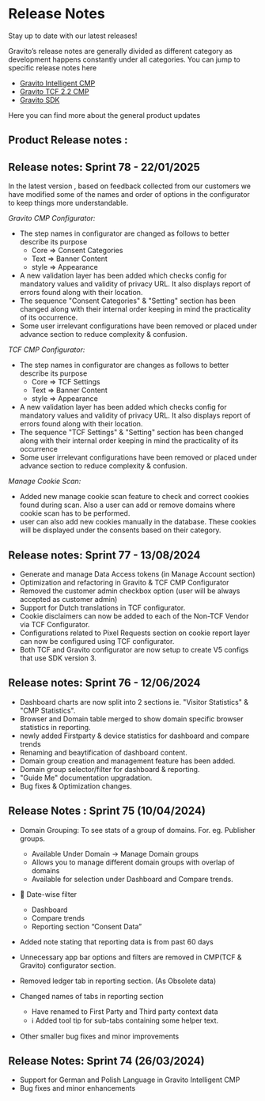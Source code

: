 # Release Notes

Stay up to date with our latest releases!

Gravito’s release notes are generally divided as different category as development happens constantly under all categories. You can jump to specific release notes here

- [Gravito Intelligent CMP](https://docs.gravito.net/Gravito_Intelligent_CMP/Release_Notes/)
- [Gravito TCF 2.2 CMP](https://docs.gravito.net/Gravito_TCF_2.2_CMP/Release_Notes/)
- [Gravito SDK](https://docs.gravito.net/Gravito_SDK/Release_Notes/)

Here you can find more about the general product updates

## Product Release notes :

## Release notes: Sprint 78 - 22/01/2025

In the latest version , based on feedback collected from our customers we have modified some of the names and order of options in the configurator to keep things more understandable.

_Gravito CMP Configurator:_

- The step names in configurator are changed as follows to better describe its purpose
    - Core => Consent Categories
    - Text => Banner Content
    - style => Appearance
- A new validation layer has been added which checks config for mandatory values and validity of privacy URL. It also displays report of errors found along with their location.
- The sequence "Consent Categories" & "Setting" section has been changed along with their internal order keeping in mind the practicality of its occurrence.
- Some user irrelevant configurations have been removed or placed under advance section to reduce complexity & confusion.

_TCF CMP Configurator:_

- The step names in configurator are changes as follows to better describe its purpose
    - Core => TCF Settings
    - Text => Banner Content
    - style => Appearance
- A new validation layer has been added which checks config for mandatory values and validity of privacy URL. It also displays report of errors found along with their location.
- The sequence "TCF Settings" & "Setting" section has been changed along with their internal order keeping in mind the practicality of its occurrence
- Some user irrelevant configurations have been removed or placed under advance section to reduce complexity & confusion.

_Manage Cookie Scan:_

- Added new manage cookie scan feature to check and correct cookies found during scan. Also a user can add or remove domains where cookie scan has to be performed.
- user can also add new cookies manually in the database. These cookies will be displayed under the consents based on their category.

## Release notes: Sprint 77 - 13/08/2024

- Generate and manage Data Access tokens (in Manage Account section)
- Optimization and refactoring in Gravito & TCF CMP Configurator
- Removed the customer admin checkbox option (user will be always accepted as customer admin)
- Support for Dutch translations in TCF configurator.
- Cookie disclaimers can now be added to each of the Non-TCF Vendor via TCF Configurator.
- Configurations related to Pixel Requests section on cookie report layer can now be configured using TCF configurator.
- Both TCF and Gravito configurator are now setup to create V5 configs that use SDK version 3.

## Release notes: Sprint 76 - 12/06/2024

- Dashboard charts are now split into 2 sections ie. "Visitor Statistics" & "CMP Statistics".
- Browser and Domain table merged to show domain specific browser statistics in reporting.
- newly added Firstparty & device statistics for dashboard and compare trends
- Renaming and beaytification of dashboard content.
- Domain group creation and management feature has been added.
- Domain group selector/filter for dashboard & reporting.
- "Guide Me" documentation upgradation.
- Bug fixes & Optimization changes.

## Release Notes : Sprint 75 (10/04/2024)

- Domain Grouping: To see stats of a group of domains. For. eg. Publisher groups.

    - Available Under Domain -> Manage Domain groups
    - Allows you to manage different domain groups with overlap of domains
    - Available for selection under Dashboard and Compare trends.

- 📅 Date-wise filter

    - Dashboard
    - Compare trends
    - Reporting section “Consent Data”

- Added note stating that reporting data is from past 60 days
- Unnecessary app bar options and filters are removed in CMP(TCF & Gravito) configurator section.
- Removed ledger tab in reporting section. (As Obsolete data)
- Changed names of tabs in reporting section

  - Have renamed to First Party and Third party context data
  - ℹ Added tool tip for sub-tabs containing some helper text.

- Other smaller bug fixes and minor improvements

## Release Notes: Sprint 74 (26/03/2024)

- Support for German and Polish Language in Gravito Intelligent CMP
- Bug fixes and minor enhancements
